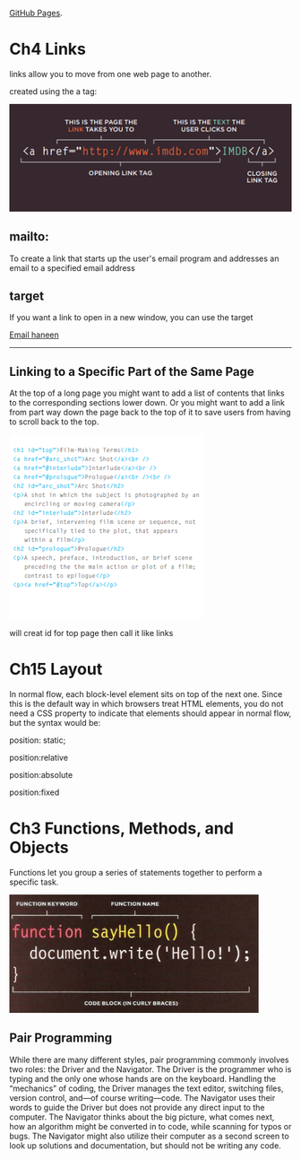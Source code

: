 [GitHub Pages]().

# Ch4 Links

links allow you to move from
one web page to another.

created using the a tag:

![img](../img/comm.PNG)



## mailto: 
To create a link that starts up the user's email program and addresses an email to a specified email address


## target
If you want a link to open in a new window, you can use the
target 

<a href="mailto:haneenzyad98@gmail.com" target="_blank">
Email haneen</a>

_____________________

## Linking to a Specific Part of the Same Page

At the top of a long page
you might want to add a list
of contents that links to the
corresponding sections lower
down. Or you might want to add
a link from part way down the
page back to the top of it to save users from having to scroll back to the top.

![img](../img/top.PNG)

will creat id for top page 
then call it like links 

# Ch15 Layout

In normal flow, each block-level
element sits on top of the next
one. Since this is the default
way in which browsers treat
HTML elements, you do not
need a CSS property to indicate
that elements should appear
in normal flow, but the syntax
would be:

position: static;

position:relative

position:absolute

position:fixed

# Ch3 Functions, Methods, and Objects

Functions let you group a series of statements together to perform a specific task.

![img](../img/fun.PNG)

##  Pair Programming

While there are many different styles, pair programming commonly involves two roles: the Driver and the Navigator. The Driver is the programmer who is typing and the only one whose hands are on the keyboard. Handling the “mechanics” of coding, the Driver manages the text editor, switching files, version control, and—of course writing—code. The Navigator uses their words to guide the Driver but does not provide any direct input to the computer. The Navigator thinks about the big picture, what comes next, how an algorithm might be converted in to code, while scanning for typos or bugs. The Navigator might also utilize their computer as a second screen to look up solutions and documentation, but should not be writing any code.



















































